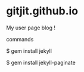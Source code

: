 # gitjit.github.io
My user page blog !

commands

$ gem install jekyll 

$ gem install jekyll-paginate
